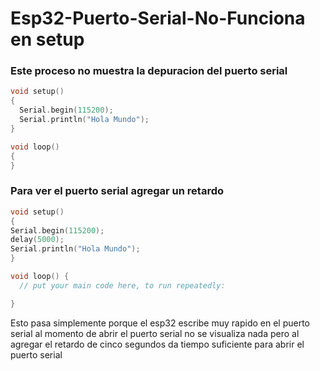 # Esp32-Puerto-Serial-No-Funciona en setup

### Este proceso no muestra la depuracion del puerto serial
```c++
void setup()
{
  Serial.begin(115200);
  Serial.println("Hola Mundo");
}

void loop()
{
}
```

### Para ver el puerto serial agregar un retardo
```c++
void setup() 
{
Serial.begin(115200);
delay(5000);
Serial.println("Hola Mundo");
}

void loop() {
  // put your main code here, to run repeatedly:

}
```

Esto pasa simplemente porque el esp32 escribe muy rapido en el puerto serial al momento de abrir el puerto serial no se visualiza nada pero al agregar el retardo de cinco segundos da tiempo suficiente para abrir el puerto serial
